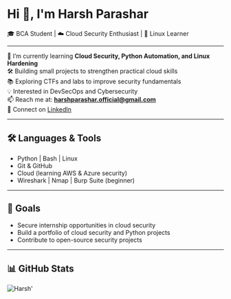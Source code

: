 # Hi 👋, I'm Harsh Parashar

🎓 BCA Student | ☁️ Cloud Security Enthusiast | 🐧 Linux Learner

---

🌱 I’m currently learning **Cloud Security, Python Automation, and Linux Hardening**  
🛠️ Building small projects to strengthen practical cloud skills  
📚 Exploring CTFs and labs to improve security fundamentals  
💡 Interested in DevSecOps and Cybersecurity  
📫 Reach me at: **harshparashar.official@gmail.com**  
🔗 Connect on [LinkedIn](https://www.linkedin.com/in/harsh-parashar-a859a8372/)

---

## 🛠️ Languages & Tools
- Python | Bash | Linux
- Git & GitHub
- Cloud (learning AWS & Azure security)
- Wireshark | Nmap | Burp Suite (beginner)

---

## 🚀 Goals
- Secure internship opportunities in cloud security
- Build a portfolio of cloud security and Python projects
- Contribute to open-source security projects

---

## 📊 GitHub Stats
![Harsh']()
